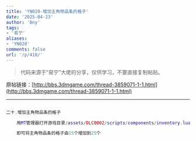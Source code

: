 ```yaml
---
title: 'YN020-增加主角物品条的格子'
date: '2025-04-23'
author: 'Bny'
tags:
- '易宁'
aliases:
- 'YN020'
comments: false
url: '/p/418/'
---
```


> 代码来源于“易宁”大佬的分享，仅供学习，不要直接复制粘贴。

原帖链接：[http://bbs.3dmgame.com/thread-3859071-1-1.html](http://bbs.3dmgame.com/thread-3859071-1-1.html)

---

```lua  

二十.增加主角物品条的格子

	用MT管理器打开游戏目录/assets/DLC0002/scripts/components/inventory.lua文件，将local MAXSLOTS = 15替换为local MAXSLOTS = 25

	即可将主角物品条的格子由15个增加到25个

```  

